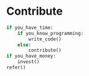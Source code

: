 # Contribute

```python
if you_have_time:
    if you_know_programming:
        write_code()
    else:
        contribute()
if you_have_money:
    invest()
refer()
```
